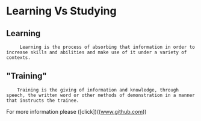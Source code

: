 # Learning Vs Studying  
## Learning
         Learning is the process of absorbing that information in order to increase skills and abilities and make use of it under a variety of contexts.  


## "Training"
        Training is the giving of information and knowledge, through speech, the written word or other methods of demonstration in a manner that instructs the trainee.   
For more information please ([click])((www.github.com)) 